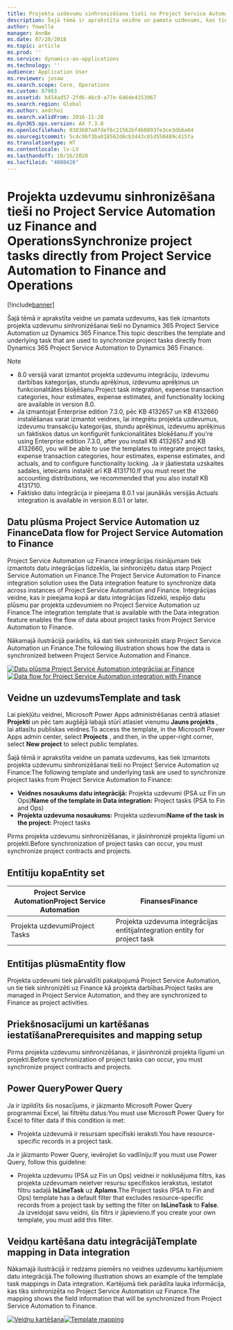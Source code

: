 ```yaml
---
title: Projekta uzdevumu sinhronizēšana tieši no Project Service Automation uz Finance and Operations
description: Šajā tēmā ir aprakstīta veidne un pamata uzdevums, kas tiek izmantots projekta uzdevumu sinhronizēšanai tieši no Microsoft Dynamics 365 Project Service Automation uz Dynamics 365 Finance.
author: Yowelle
manager: AnnBe
ms.date: 07/20/2018
ms.topic: article
ms.prod: ''
ms.service: dynamics-ax-applications
ms.technology: ''
audience: Application User
ms.reviewer: josaw
ms.search.scope: Core, Operations
ms.custom: 87983
ms.assetid: b454ad57-2fd6-46c9-a77e-646de4153067
ms.search.region: Global
ms.author: andchoi
ms.search.validFrom: 2016-11-28
ms.dyn365.ops.version: AX 7.3.0
ms.openlocfilehash: 0383607a07def6c21562bf4b0893fe3ce3db6a04
ms.sourcegitcommit: 5c4c9bf3ba018562d6cb3443c01d550489c415fa
ms.translationtype: HT
ms.contentlocale: lv-LV
ms.lasthandoff: 10/16/2020
ms.locfileid: "4080426"
---
```

# <a name="synchronize-project-tasks-directly-from-project-service-automation-to-finance-and-operations"></a><span data-ttu-id="4a4f1-103">Projekta uzdevumu sinhronizēšana tieši no Project Service Automation uz Finance and Operations</span><span class="sxs-lookup"><span data-stu-id="4a4f1-103">Synchronize project tasks directly from Project Service Automation to Finance and Operations</span></span>

[!include[banner](../includes/banner.md)]

<span data-ttu-id="4a4f1-104">Šajā tēmā ir aprakstīta veidne un pamata uzdevums, kas tiek izmantots projekta uzdevumu sinhronizēšanai tieši no Dynamics 365 Project Service Automation uz Dynamics 365 Finance.</span><span class="sxs-lookup"><span data-stu-id="4a4f1-104">This topic describes the template and underlying task that are used to synchronize project tasks directly from Dynamics 365 Project Service Automation to Dynamics 365 Finance.</span></span>

> [!NOTE]
> - <span data-ttu-id="4a4f1-105">8.0 versijā varat izmantot projekta uzdevumu integrāciju, izdevumu darbības kategorijas, stundu aprēķinus, izdevumu aprēķinus un funkcionalitātes bloķēšanu.</span><span class="sxs-lookup"><span data-stu-id="4a4f1-105">Project task integration, expense transaction categories, hour estimates, expense estimates, and functionality locking are available in version 8.0.</span></span>
> - <span data-ttu-id="4a4f1-106">Ja izmantojat Enterprise edition 7.3.0, pēc KB 4132657 un KB 4132660 instalēšanas varat izmantot veidnes, lai integrētu projekta uzdevumus, izdevumu transakciju kategorijas, stundu aprēķinus, izdevumu aprēķinus un faktiskos datus un konfigurēt funkcionalitātes bloķēšanu.</span><span class="sxs-lookup"><span data-stu-id="4a4f1-106">If you're using Enterprise edition 7.3.0, after you install KB 4132657 and KB 4132660, you will be able to use the templates to integrate project tasks, expense transaction categories, hour estimates, expense estimates, and actuals, and to configure functionality locking.</span></span> <span data-ttu-id="4a4f1-107">Ja ir jāatiestata uzskaites sadales, ieteicams instalēt arī KB 4131710.</span><span class="sxs-lookup"><span data-stu-id="4a4f1-107">If you must reset the accounting distributions, we recommended that you also install KB 4131710.</span></span>
> - <span data-ttu-id="4a4f1-108">Faktisko datu integrācija ir pieejama 8.0.1 vai jaunākās versijās.</span><span class="sxs-lookup"><span data-stu-id="4a4f1-108">Actuals integration is available in version 8.0.1 or later.</span></span>

## <a name="data-flow-for-project-service-automation-to-finance"></a><span data-ttu-id="4a4f1-109">Datu plūsma Project Service Automation uz Finance</span><span class="sxs-lookup"><span data-stu-id="4a4f1-109">Data flow for Project Service Automation to Finance</span></span>

<span data-ttu-id="4a4f1-110">Project Service Automation uz Finance integrācijas risinājumam tiek izmantots datu integrācijas līdzeklis, lai sinhronizētu datus starp Project Service Automation un Finance.</span><span class="sxs-lookup"><span data-stu-id="4a4f1-110">The Project Service Automation to Finance integration solution uses the Data integration feature to synchronize data across instances of Project Service Automation and Finance.</span></span> <span data-ttu-id="4a4f1-111">Integrācijas veidne, kas ir pieejama kopā ar datu integrācijas līdzekli, iespējo datu plūsmu par projekta uzdevumiem no Project Service Automation uz Finance.</span><span class="sxs-lookup"><span data-stu-id="4a4f1-111">The integration template that is available with the Data integration feature enables the flow of data about project tasks from Project Service Automation to Finance.</span></span>

<span data-ttu-id="4a4f1-112">Nākamajā ilustrācijā parādīts, kā dati tiek sinhronizēti starp Project Service Automation un Finance.</span><span class="sxs-lookup"><span data-stu-id="4a4f1-112">The following illustration shows how the data is synchronized between Project Service Automation and Finance.</span></span>

<span data-ttu-id="4a4f1-113">[![Datu plūsma Project Service Automation integrācijai ar Finance](./media/ProjectTasksFlow.png)](./media/ProjectTasksFlow.png)</span><span class="sxs-lookup"><span data-stu-id="4a4f1-113">[![Data flow for Project Service Automation integration with Finance](./media/ProjectTasksFlow.png)](./media/ProjectTasksFlow.png)</span></span>

## <a name="template-and-task"></a><span data-ttu-id="4a4f1-114">Veidne un uzdevums</span><span class="sxs-lookup"><span data-stu-id="4a4f1-114">Template and task</span></span>

<span data-ttu-id="4a4f1-115">Lai piekļūtu veidnei, Microsoft Power Apps administrēšanas centrā atlasiet **Projekti** un pēc tam augšējā labajā stūrī atlasiet vienumu **Jauns projekts** , lai atlasītu publiskas veidnes.</span><span class="sxs-lookup"><span data-stu-id="4a4f1-115">To access the template, in the Microsoft Power Apps admin center, select **Projects** , and then, in the upper-right corner, select **New project** to select public templates.</span></span>

<span data-ttu-id="4a4f1-116">Šajā tēmā ir aprakstīta veidne un pamata uzdevums, kas tiek izmantots projekta uzdevumu sinhronizēšanai tieši no Project Service Automation uz Finance:</span><span class="sxs-lookup"><span data-stu-id="4a4f1-116">The following template and underlying task are used to synchronize project tasks from Project Service Automation to Finance:</span></span>

- <span data-ttu-id="4a4f1-117">**Veidnes nosaukums datu integrācijā:** Projekta uzdevumi (PSA uz Fin un Ops)</span><span class="sxs-lookup"><span data-stu-id="4a4f1-117">**Name of the template in Data integration:** Project tasks (PSA to Fin and Ops)</span></span>
- <span data-ttu-id="4a4f1-118">**Projekta uzdevuma nosaukums:** Projekta uzdevumi</span><span class="sxs-lookup"><span data-stu-id="4a4f1-118">**Name of the task in the project:** Project tasks</span></span>

<span data-ttu-id="4a4f1-119">Pirms projekta uzdevumu sinhronizēšanas, ir jāsinhronizē projekta līgumi un projekti.</span><span class="sxs-lookup"><span data-stu-id="4a4f1-119">Before synchronization of project tasks can occur, you must synchronize project contracts and projects.</span></span>

## <a name="entity-set"></a><span data-ttu-id="4a4f1-120">Entītiju kopa</span><span class="sxs-lookup"><span data-stu-id="4a4f1-120">Entity set</span></span>

| <span data-ttu-id="4a4f1-121">Project Service Automation</span><span class="sxs-lookup"><span data-stu-id="4a4f1-121">Project Service Automation</span></span> | <span data-ttu-id="4a4f1-122">Finanses</span><span class="sxs-lookup"><span data-stu-id="4a4f1-122">Finance</span></span>                             |
|----------------------------|-------------------------------------|
| <span data-ttu-id="4a4f1-123">Projekta uzdevumi</span><span class="sxs-lookup"><span data-stu-id="4a4f1-123">Project Tasks</span></span>              | <span data-ttu-id="4a4f1-124">Projekta uzdevuma integrācijas entītija</span><span class="sxs-lookup"><span data-stu-id="4a4f1-124">Integration entity for project task</span></span> |

## <a name="entity-flow"></a><span data-ttu-id="4a4f1-125">Entītijas plūsma</span><span class="sxs-lookup"><span data-stu-id="4a4f1-125">Entity flow</span></span>

<span data-ttu-id="4a4f1-126">Projekta uzdevumi tiek pārvaldīti pakalpojumā Project Service Automation, un tie tiek sinhronizēti uz Finance kā projekta darbības.</span><span class="sxs-lookup"><span data-stu-id="4a4f1-126">Project tasks are managed in Project Service Automation, and they are synchronized to Finance as project activities.</span></span>

## <a name="prerequisites-and-mapping-setup"></a><span data-ttu-id="4a4f1-127">Priekšnosacījumi un kartēšanas iestatīšana</span><span class="sxs-lookup"><span data-stu-id="4a4f1-127">Prerequisites and mapping setup</span></span>

<span data-ttu-id="4a4f1-128">Pirms projekta uzdevumu sinhronizēšanas, ir jāsinhronizē projekta līgumi un projekti.</span><span class="sxs-lookup"><span data-stu-id="4a4f1-128">Before synchronization of project tasks can occur, you must synchronize project contracts and projects.</span></span>

## <a name="power-query"></a><span data-ttu-id="4a4f1-129">Power Query</span><span class="sxs-lookup"><span data-stu-id="4a4f1-129">Power Query</span></span>

<span data-ttu-id="4a4f1-130">Ja ir izpildīts šis nosacījums, ir jāizmanto Microsoft Power Query programmai Excel, lai filtrētu datus:</span><span class="sxs-lookup"><span data-stu-id="4a4f1-130">You must use Microsoft Power Query for Excel to filter data if this condition is met:</span></span>

- <span data-ttu-id="4a4f1-131">Projekta uzdevumā ir resursam specifiski ieraksti.</span><span class="sxs-lookup"><span data-stu-id="4a4f1-131">You have resource-specific records in a project task.</span></span>

<span data-ttu-id="4a4f1-132">Ja ir jāizmanto Power Query, ievērojiet šo vadlīniju:</span><span class="sxs-lookup"><span data-stu-id="4a4f1-132">If you must use Power Query, follow this guideline:</span></span>

- <span data-ttu-id="4a4f1-133">Projekta uzdevumu (PSA uz Fin un Ops) veidnei ir noklusējuma filtrs, kas projekta uzdevumam neietver resursu specifiskos ierakstus, iestatot filtru sadaļā **IsLineTask** uz **Aplams**.</span><span class="sxs-lookup"><span data-stu-id="4a4f1-133">The Project tasks (PSA to Fin and Ops) template has a default filter that excludes resource-specific records from a project task by setting the filter on **IsLineTask** to **False**.</span></span> <span data-ttu-id="4a4f1-134">Ja izveidojat savu veidni, šis filtrs ir jāpievieno.</span><span class="sxs-lookup"><span data-stu-id="4a4f1-134">If you create your own template, you must add this filter.</span></span>

## <a name="template-mapping-in-data-integration"></a><span data-ttu-id="4a4f1-135">Veidņu kartēšana datu integrācijā</span><span class="sxs-lookup"><span data-stu-id="4a4f1-135">Template mapping in Data integration</span></span>

<span data-ttu-id="4a4f1-136">Nākamajā ilustrācijā ir redzams piemērs no veidnes uzdevumu kartējumiem datu integrācijā.</span><span class="sxs-lookup"><span data-stu-id="4a4f1-136">The following illustration shows an example of the template task mappings in Data integration.</span></span> <span data-ttu-id="4a4f1-137">Kartējumā tiek parādīta lauka informācija, kas tiks sinhronizēta no Project Service Automation uz Finance.</span><span class="sxs-lookup"><span data-stu-id="4a4f1-137">The mapping shows the field information that will be synchronized from Project Service Automation to Finance.</span></span>

<span data-ttu-id="4a4f1-138">[![Veidņu kartēšana](./media/ProjectTasksMapping.png)](./media/ProjectTasksMapping.png)</span><span class="sxs-lookup"><span data-stu-id="4a4f1-138">[![Template mapping](./media/ProjectTasksMapping.png)](./media/ProjectTasksMapping.png)</span></span>
